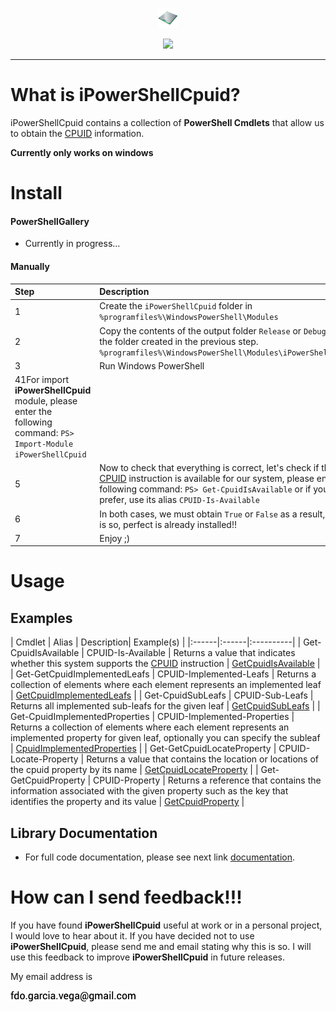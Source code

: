 <p align="center">
  <img src="https://github.com/iAJTin/iPowerShellCpuid/blob/main/powershellgallery/iPowerShellCpuid.png" height="32">
</p>
<p align="center">
  <a href="https://github.com/iAJTin/iPowerShellCpuid">
    <img src="https://img.shields.io/badge/iTin-iPowerShellCpuid-green.svg?style=flat"/>
  </a>
</p>

***

# What is iPowerShellCpuid?

iPowerShellCpuid contains a collection of **PowerShell Cmdlets** that allow us to obtain the [CPUID] information.

**Currently only works on windows**

# Install 

#### PowerShellGallery

 - Currently in progress...

#### Manually


|Step|Description|
|:------|:------|
|1|Create the ```iPowerShellCpuid``` folder in ```%programfiles%\WindowsPowerShell\Modules```|
|2|Copy the contents of the output folder ```Release``` or ```Debug``` into the folder created in the previous step. ```%programfiles%\WindowsPowerShell\Modules\iPowerShellCpuid```.|
|3|Run Windows PowerShell|
|41For import **iPowerShellCpuid** module, please enter the following command: ```PS> Import-Module iPowerShellCpuid```|
|5|Now to check that everything is correct, let's check if the [CPUID] instruction is available for our system, please enter the following command: ```PS> Get-CpuidIsAvailable``` or if you prefer, use its alias ```CPUID-Is-Available```|
|6|In both cases, we must obtain ```True``` or ```False``` as a result, if this is so, perfect is already installed!!|
|7|Enjoy ;)| 

# Usage

## Examples

| Cmdlet | Alias | Description| Example(s) |
|:------|:------|:----------|
| Get-CpuidIsAvailable | CPUID-Is-Available | Returns a value that indicates whether this system supports the [CPUID] instruction | [GetCpuidIsAvailable](./documentation/PowerShellCpuid.CmdLets/GetCpuidIsAvailableCmdlet.md) |
| Get-GetCpuidImplementedLeafs | CPUID-Implemented-Leafs | Returns a collection of elements where each element represents an implemented leaf | [GetCpuidImplementedLeafs](./documentation/PowerShellCpuid.CmdLets/GetCpuidImplementedLeafsCmdlet.md) |
| Get-CpuidSubLeafs | CPUID-Sub-Leafs | Returns all implemented sub-leafs for the given leaf | [GetCpuidSubLeafs](./documentation/PowerShellCpuid.CmdLets/GetCpuidSubLeafsCmdlet.md) |
| Get-CpuidImplementedProperties | CPUID-Implemented-Properties | Returns a collection of elements where each element represents an implemented property for given leaf, optionally you can specify the subleaf | [CpuidImplementedProperties](./documentation/PowerShellCpuid.CmdLets/CpuidImplementedPropertiesCmdlet.md) |
| Get-GetCpuidLocateProperty | CPUID-Locate-Property | Returns a value that contains the location or locations of the cpuid property by its name | [GetCpuidLocateProperty](./documentation/PowerShellCpuid.CmdLets/GetCpuidLocatePropertyCmdlet.md) |
| Get-GetCpuidProperty | CPUID-Property | Returns a reference that contains the information associated with the given property such as the key that identifies the property and its value | [GetCpuidProperty](./documentation/PowerShellCpuid.CmdLets/GetCpuidPropertyCmdlet.md) |

## Library Documentation

 - For full code documentation, please see next link [documentation].

# How can I send feedback!!!

If you have found **iPowerShellCpuid** useful at work or in a personal project, I would love to hear about it. If you have decided not to use **iPowerShellCpuid**, please send me and email stating why this is so. I will use this feedback to improve **iPowerShellCpuid** in future releases.

My email address is 

![email.png][email] 

[email]: ./assets/email.png "email"
[CPUID]: https://github.com/iAJTin/iCPUID
[documentation]: ./documentation/iPowerShellCpuid.md
[documentation]: ./documentation/iPowerShellCpuid.md
